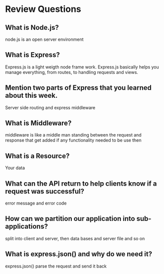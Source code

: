 # Review Questions

## What is Node.js?
node.js is an open server environment

## What is Express?
Express.js is a light weigth node frame work.  Express.js basically helps you manage everything, from routes, to handling requests and views.
## Mention two parts of Express that you learned about this week.
Server side routing and express middleware
## What is Middleware?
middleware is like a middle man standing between the request and response that get added if any functionality needed to be use then
## What is a Resource?
Your data
## What can the API return to help clients know if a request was successful?
error message and error code
## How can we partition our application into sub-applications?
split into client and server, then data bases and server file and so on 
## What is express.json() and why do we need it?
express.json() parse the request and send it back 